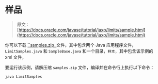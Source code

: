# 样品

> 原文： [https://docs.oracle.com/javase/tutorial/jaxp/limits/sample.html](https://docs.oracle.com/javase/tutorial/jaxp/limits/sample.html)

你可以下载 [``samples.zip` `](../examples/samples.zip)文件，其中包含两个 Java 应用程序文件， `LimitSamples.java` 和 `SampleBase.java` 和一个目录，`样本`，其中包含该示例的 xml 文件。

要运行该示例，请解压缩 `samples.zip` 文件，编译并在命令行上执行以下命令：

```
java LimitSamples

```